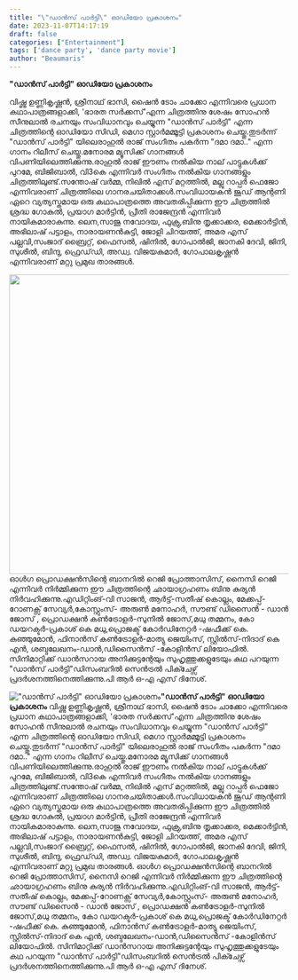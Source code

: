 ```yaml
---
title: "\"ഡാൻസ് പാർട്ടി\" ഓഡിയോ പ്രകാശനം"
date: 2023-11-07T14:17:19
draft: false
categories: ["Entertainment"]
tags: ['dance party', 'dance party movie']
author: "Beaumaris"
---
```


<strong>"ഡാൻസ് പാർട്ടി" ഓഡിയോ പ്രകാശനം</strong>

വിഷ്ണു ഉണ്ണികൃഷ്ണൻ, ശ്രീനാഥ് ഭാസി, ഷൈൻ ടോം ചാക്കോ എന്നിവരെ പ്രധാന കഥാപാത്രങ്ങളാക്കി, 'ഭാരത സർക്കസ്'എന്ന ചിത്രത്തിനു ശേഷം സോഹൻ സീനുലാൽ രചനയും സംവിധാനവും ചെയ്യുന്ന "ഡാൻസ് പാർട്ടി" എന്ന ചിത്രത്തിന്റെ ഓഡിയോ സിഡി, മെഗാ സ്റ്റാർ ​മമ്മൂട്ടി പ്രകാശനം ചെയ്തു.തുടർന്ന് "ഡാൻസ് പാർട്ടി" യിലെരാഹുൽ രാജ് സം​ഗീതം പകർന്ന "ദമാ ദമാ.." എന്ന ​ഗാനം റിലീസ് ചെയ്തു.മനോരമ മ്യൂസിക്ക് ഗാനങ്ങൾ വിപണിയിലെത്തിക്കുന്നു.രാഹുൽ രാ​ജ് ഈണം നൽകിയ നാല് പാട്ടുകൾക്ക് പുറമേ, ബിജിബാൽ, വി3കെ എന്നിവർ സം​ഗീതം നൽകിയ ​ഗാനങ്ങളും ചിത്രത്തിലുണ്ട്.സന്തോഷ് വർമ്മ, നിഖിൽ എസ് മറ്റത്തിൽ, മല്ലു റാപ്പർ ഫെജോ എന്നിവരാണ് ചിത്രത്തിലെ ​ഗാനരചയിതാക്കൾ.സംവിധായകൻ ജൂഡ് ആന്റണി ഏറെ വ്യത്യസ്തമായ ഒരു കഥാപാത്രത്തെ അവതരിപ്പിക്കുന്ന ഈ ചിത്രത്തിൽ ശ്രദ്ധ ​ഗോകുൽ, പ്രയാ​ഗ മാർട്ടിൻ, പ്രീതി രാജേന്ദ്രൻ എന്നിവർ നായികമാരാകുന്നു. ലെന,സാജു നവോദയ, ഫുക്രു,ബിനു തൃക്കാക്കര, മെക്കാർട്ടിൻ, അഭിലാഷ് പട്ടാളം, നാരായണൻകുട്ടി, ജോളി ചിറയത്ത്, അമര എസ് പല്ലവി,സംജാദ് ബ്രൈറ്റ്, ഫൈസൽ, ഷിനിൽ, ഗോപാൽജി, ജാനകി ദേവി, ജിനി, സുശീൽ, ബിന്ദു, ഫ്രെഡ്‌ഡി, അഡ്വ. വിജയകുമാർ, ​ഗോപാലകൃഷ്ണൻ എന്നിവരാണ് മറ്റു പ്രമുഖ താരങ്ങൾ.

<img class="size-full wp-image-428628 aligncenter" src="https://cdn.boolokam.com/articles/2023/11/CACAAAA.jpg" alt="" width="720" height="540" />ഓൾ​ഗ പ്രൊഡക്ഷൻസിന്റെ ബാനറിൽ റെജി പ്രോത്താസിസ്, നൈസി റെജി എന്നിവർ നിർമ്മിക്കുന്ന ഈ ചിത്രത്തിന്റെ ഛായാഗ്രഹണം ബിനു കുര്യൻ നിർവഹിക്കുന്നു.എഡിറ്റിംങ്-വി സാജൻ, ആർട്ട്‌-സതീഷ് കൊല്ലം, മേക്കപ്പ്-റോണക്സ് സേവ്യർ,കോസ്റ്റുംസ്- അരുൺ മനോഹർ, സൗണ്ട് ഡിസൈൻ - ഡാൻ ജോസ് , പ്രൊഡക്ഷൻ കൺട്രോളർ-സുനിൽ ജോസ്,മധു തമ്മനം, കോ ഡയറക്ടർ-പ്രകാശ് കെ മധു,പ്രൊജക്ട് കോർഡിനേറ്റർ -ഷഫീക്ക് കെ. കുഞ്ഞുമോൻ, ഫിനാൻസ് കൺട്രോളർ-മാത്യു ജെയിംസ്, സ്റ്റിൽസ്-നിദാദ് കെ എൻ, ശബ്ദലേഖനം-ഡാൻ,ഡിസൈൻസ് -കോളിൻസ് ലിയോഫിൽ. സിനിമാറ്റിക്ക് ഡാൻസറായ അനിക്കുട്ടന്റേയും സുഹൃത്തുക്കളുടേയും കഥ പറയുന്ന "ഡാൻസ് പാർട്ടി"ഡിസംബറിൽ സെൻട്രൽ പിക്ചേഴ്സ് പ്രദർശനത്തിനെത്തിക്കുന്നു.പി ആർ ഒ-എ എസ് ദിനേശ്.


!["ഡാൻസ് പാർട്ടി" ഓഡിയോ പ്രകാശനം](https://cdn.boolokam.com/articles/2023/11/CACAAAA.jpg)**"ഡാൻസ് പാർട്ടി" ഓഡിയോ പ്രകാശനം** വിഷ്ണു ഉണ്ണികൃഷ്ണൻ, ശ്രീനാഥ് ഭാസി, ഷൈൻ ടോം ചാക്കോ എന്നിവരെ പ്രധാന കഥാപാത്രങ്ങളാക്കി, 'ഭാരത സർക്കസ്'എന്ന ചിത്രത്തിനു ശേഷം സോഹൻ സീനുലാൽ രചനയും സംവിധാനവും ചെയ്യുന്ന "ഡാൻസ് പാർട്ടി" എന്ന ചിത്രത്തിന്റെ ഓഡിയോ സിഡി, മെഗാ സ്റ്റാർ ​മമ്മൂട്ടി പ്രകാശനം ചെയ്തു.തുടർന്ന് "ഡാൻസ് പാർട്ടി" യിലെരാഹുൽ രാജ് സം​ഗീതം പകർന്ന "ദമാ ദമാ.." എന്ന ​ഗാനം റിലീസ് ചെയ്തു.മനോരമ മ്യൂസിക്ക് ഗാനങ്ങൾ വിപണിയിലെത്തിക്കുന്നു.രാഹുൽ രാ​ജ് ഈണം നൽകിയ നാല് പാട്ടുകൾക്ക് പുറമേ, ബിജിബാൽ, വി3കെ എന്നിവർ സം​ഗീതം നൽകിയ ​ഗാനങ്ങളും ചിത്രത്തിലുണ്ട്.സന്തോഷ് വർമ്മ, നിഖിൽ എസ് മറ്റത്തിൽ, മല്ലു റാപ്പർ ഫെജോ എന്നിവരാണ് ചിത്രത്തിലെ ​ഗാനരചയിതാക്കൾ.സംവിധായകൻ ജൂഡ് ആന്റണി ഏറെ വ്യത്യസ്തമായ ഒരു കഥാപാത്രത്തെ അവതരിപ്പിക്കുന്ന ഈ ചിത്രത്തിൽ ശ്രദ്ധ ​ഗോകുൽ, പ്രയാ​ഗ മാർട്ടിൻ, പ്രീതി രാജേന്ദ്രൻ എന്നിവർ നായികമാരാകുന്നു. ലെന,സാജു നവോദയ, ഫുക്രു,ബിനു തൃക്കാക്കര, മെക്കാർട്ടിൻ, അഭിലാഷ് പട്ടാളം, നാരായണൻകുട്ടി, ജോളി ചിറയത്ത്, അമര എസ് പല്ലവി,സംജാദ് ബ്രൈറ്റ്, ഫൈസൽ, ഷിനിൽ, ഗോപാൽജി, ജാനകി ദേവി, ജിനി, സുശീൽ, ബിന്ദു, ഫ്രെഡ്‌ഡി, അഡ്വ. വിജയകുമാർ, ​ഗോപാലകൃഷ്ണൻ എന്നിവരാണ് മറ്റു പ്രമുഖ താരങ്ങൾ. ഓൾ​ഗ പ്രൊഡക്ഷൻസിന്റെ ബാനറിൽ റെജി പ്രോത്താസിസ്, നൈസി റെജി എന്നിവർ നിർമ്മിക്കുന്ന ഈ ചിത്രത്തിന്റെ ഛായാഗ്രഹണം ബിനു കുര്യൻ നിർവഹിക്കുന്നു.എഡിറ്റിംങ്-വി സാജൻ, ആർട്ട്‌-സതീഷ് കൊല്ലം, മേക്കപ്പ്-റോണക്സ് സേവ്യർ,കോസ്റ്റുംസ്- അരുൺ മനോഹർ, സൗണ്ട് ഡിസൈൻ - ഡാൻ ജോസ് , പ്രൊഡക്ഷൻ കൺട്രോളർ-സുനിൽ ജോസ്,മധു തമ്മനം, കോ ഡയറക്ടർ-പ്രകാശ് കെ മധു,പ്രൊജക്ട് കോർഡിനേറ്റർ -ഷഫീക്ക് കെ. കുഞ്ഞുമോൻ, ഫിനാൻസ് കൺട്രോളർ-മാത്യു ജെയിംസ്, സ്റ്റിൽസ്-നിദാദ് കെ എൻ, ശബ്ദലേഖനം-ഡാൻ,ഡിസൈൻസ് -കോളിൻസ് ലിയോഫിൽ. സിനിമാറ്റിക്ക് ഡാൻസറായ അനിക്കുട്ടന്റേയും സുഹൃത്തുക്കളുടേയും കഥ പറയുന്ന "ഡാൻസ് പാർട്ടി"ഡിസംബറിൽ സെൻട്രൽ പിക്ചേഴ്സ് പ്രദർശനത്തിനെത്തിക്കുന്നു.പി ആർ ഒ-എ എസ് ദിനേശ്.
